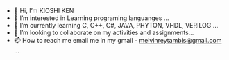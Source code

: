 - 👋 Hi, I’m KIOSHI KEN 
- 👀 I’m interested in Learning programing languanges ...
- 🌱 I’m currently learning C, C++, C#, JAVA, PHYTON, VHDL, VERILOG ...
- 💞️ I’m looking to collaborate on my activities and assignments...
- 📫 How to reach me email me in my gmail - melvinreytambis@gmail.com ...

<!---
K10SHI/K10SHI is a ✨ special ✨ repository because its `README.md` (this file) appears on your GitHub profile.
You can click the Preview link to take a look at your changes.
--->
